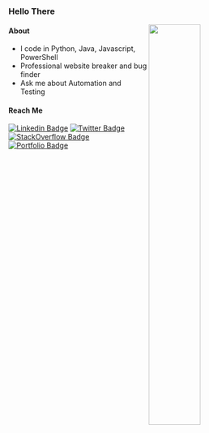 ### Hello There
<a target='_blank' href='https://navchandar.github.io'><img align='right' width=45% src="https://github-readme-stats.vercel.app/api?username=navchandar&show_icons=true"></a>

#### About
  * I code in Python, Java, Javascript, PowerShell
  * Professional website breaker and bug finder
  * Ask me about Automation and Testing

#### Reach Me
[![Linkedin Badge](https://img.shields.io/badge/-naveenchandar-blue?style=flat-square&logo=Linkedin&logoColor=white&link=https://www.linkedin.com/in/naveenchandar//)](https://www.linkedin.com/in/naveenchandar/) 
[![Twitter Badge](https://img.shields.io/badge/-navchandar-1ca0f1?style=flat-square&logo=twitter&logoColor=white&link=https://twitter.com/navchandar)](https://twitter.com/navchandar) 
[![StackOverflow Badge](https://img.shields.io/badge/-naveenchandar-2d2d2d?style=flat-square&logo=StackOverflow&logoColor=orange&link=https://stackoverflow.com/story/naveenchandar//)](https://stackoverflow.com/story/naveenchandar/) 
[![Portfolio Badge](https://img.shields.io/badge/-navchandar-24292e?style=flat-square&logo=Github&logoColor=white&link=https://navchandar.github.io//)](https://navchandar.github.io/) 
